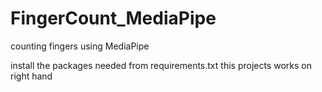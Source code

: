 # FingerCount_MediaPipe
counting fingers using MediaPipe


install the packages needed from requirements.txt
this projects works on right hand 
